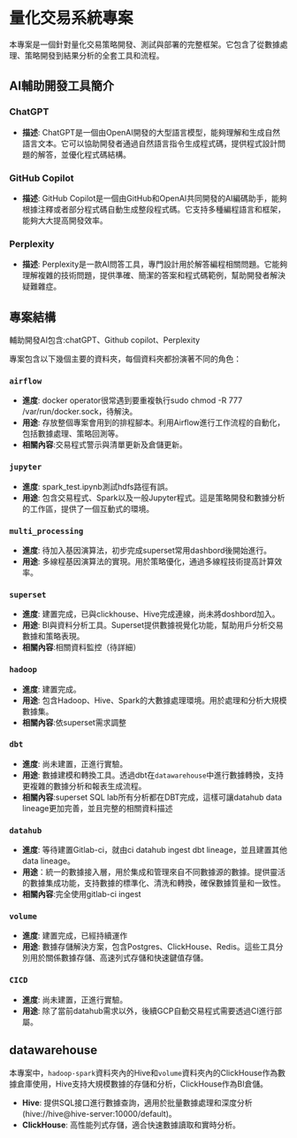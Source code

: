 # 量化交易系統專案

本專案是一個針對量化交易策略開發、測試與部署的完整框架。它包含了從數據處理、策略開發到結果分析的全套工具和流程。

## AI輔助開發工具簡介

### ChatGPT
- **描述**: ChatGPT是一個由OpenAI開發的大型語言模型，能夠理解和生成自然語言文本。它可以協助開發者通過自然語言指令生成程式碼，提供程式設計問題的解答，並優化程式碼結構。

### GitHub Copilot
- **描述**: GitHub Copilot是一個由GitHub和OpenAI共同開發的AI編碼助手，能夠根據注釋或者部分程式碼自動生成整段程式碼。它支持多種編程語言和框架，能夠大大提高開發效率。

### Perplexity
- **描述**: Perplexity是一款AI問答工具，專門設計用於解答編程相關問題。它能夠理解複雜的技術問題，提供準確、簡潔的答案和程式碼範例，幫助開發者解決疑難雜症。


## 專案結構

輔助開發AI包含:chatGPT、Github copilot、Perplexity

專案包含以下幾個主要的資料夾，每個資料夾都扮演著不同的角色：

### `airflow`
- **進度**: docker operator很常遇到要重複執行sudo chmod -R 777 /var/run/docker.sock，待解決。
- **用途**: 存放整個專案會用到的排程腳本。利用Airflow進行工作流程的自動化，包括數據處理、策略回測等。
- **相關內容**:交易程式警示與清單更新及倉儲更新。



### `jupyter`
- **進度**: spark_test.ipynb測試hdfs路徑有誤。
- **用途**: 包含交易程式、Spark以及一般Jupyter程式。這是策略開發和數據分析的工作區，提供了一個互動式的環境。




### `multi_processing`
- **進度**: 待加入基因演算法，初步完成superset常用dashbord後開始進行。
- **用途**: 多線程基因演算法的實現。用於策略優化，通過多線程技術提高計算效率。




### `superset`
- **進度**: 建置完成，已與clickhouse、Hive完成連線，尚未將doshbord加入。
- **用途**: BI與資料分析工具。Superset提供數據視覺化功能，幫助用戶分析交易數據和策略表現。
- **相關內容**:相關資料監控（待詳細）



### `hadoop`
- **進度**: 建置完成。
- **用途**: 包含Hadoop、Hive、Spark的大數據處理環境。用於處理和分析大規模數據集。
- **相關內容**:依superset需求調整



### `dbt`
- **進度**: 尚未建置，正進行實驗。
- **用途**: 數據建模和轉換工具。透過dbt在`datawarehouse`中進行數據轉換，支持更複雜的數據分析和報表生成流程。
- **相關內容**:superset SQL lab所有分析都在DBT完成，這樣可讓datahub data lineage更加完善，並且完整的相關資料描述


### `datahub`
- **進度**: 等待建置Gitlab-ci，就由ci datahub ingest dbt lineage，並且建置其他data lineage。
- **用途**：統一的數據接入層，用於集成和管理來自不同數據源的數據。提供靈活的數據集成功能，支持數據的標準化、清洗和轉換，確保數據質量和一致性。
- **相關內容**:完全使用gitlab-ci ingest


### `volume`
- **進度**: 建置完成，已經持續運作
- **用途**: 數據存儲解決方案，包含Postgres、ClickHouse、Redis。這些工具分別用於關係數據存儲、高速列式存儲和快速鍵值存儲。

### `CICD`
- **進度**: 尚未建置，正進行實驗。
- **用途**: 除了當前datahub需求以外，後續GCP自動交易程式需要透過CI進行部屬。



## datawarehouse

本專案中，`hadoop-spark`資料夾內的Hive和`volume`資料夾內的ClickHouse作為數據倉庫使用，Hive支持大規模數據的存儲和分析，ClickHouse作為BI倉儲。

- **Hive**: 提供SQL接口進行數據查詢，適用於批量數據處理和深度分析(hive://hive@hive-server:10000/default)。
- **ClickHouse**: 高性能列式存儲，適合快速數據讀取和實時分析。





